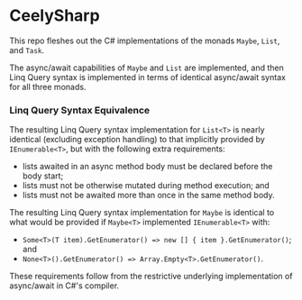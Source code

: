 # CeelySharp

This repo fleshes out the C# implementations of the monads `Maybe`, `List`, and `Task`.

The async/await capabilities of `Maybe` and `List` are implemented, and then Linq Query syntax is implemented in terms of identical async/await syntax for all three monads.

### Linq Query Syntax Equivalence

The resulting Linq Query syntax implementation for `List<T>` is nearly identical (excluding exception handling) to that implicitly provided by `IEnumerable<T>`, but with the following extra requirements:

- lists awaited in an async method body must be declared before the body start;
- lists must not be otherwise mutated during method execution; and
- lists must not be awaited more than once in the same method body.

The resulting Linq Query syntax implementation for `Maybe` is identical to what would be provided if `Maybe<T>` implemented `IEnumerable<T>` with:

- `Some<T>(T item).GetEnumerator() => new [] { item }.GetEnumerator()`; and
- `None<T>().GetEnumerator() => Array.Empty<T>.GetEnumerator()`.

These requirements follow from the restrictive underlying implementation of async/await in C#'s compiler.
